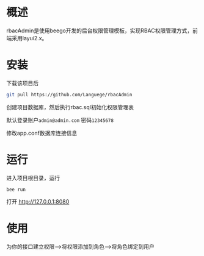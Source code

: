 # 概述
rbacAdmin是使用beego开发的后台权限管理模板，实现RBAC权限管理方式，前端采用layui2.x。

# 安装
下载该项目后
```bash
git pull https://github.com/Languege/rbacAdmin
```

创建项目数据库，然后执行rbac.sql初始化权限管理表


默认登录账户```admin@admin.com``` 密码```12345678```

修改app.conf数据库连接信息


# 运行
进入项目根目录，运行
```$xslt
bee run
```

打开 http://127.0.0.1:8080

# 使用

为你的接口建立权限-->将权限添加到角色-->将角色绑定到用户

